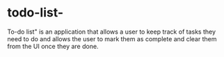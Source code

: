 # todo-list-
To-do list" is an application that allows a user to keep track of tasks they need to do and allows the user to mark them as complete and clear them from the UI once they are done.
